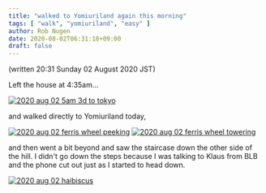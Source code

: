 ```yaml
---
title: "walked to Yomiuriland again this morning"
tags: [ "walk", "yomiuriland", "easy" ]
author: Rob Nugen
date: 2020-08-02T06:31:18+09:00
draft: false
---
```


(written 20:31 Sunday 02 August 2020 JST)

Left the house at 4:35am...

[![2020 aug 02 5am 3d to tokyo](//b.robnugen.com/journal/2020/thumbs/2020_aug_02_5am_3d_to_tokyo.jpg)](//b.robnugen.com/journal/2020/2020_aug_02_5am_3d_to_tokyo.jpg)

and walked directly to Yomiuriland today,

[![2020 aug 02 ferris wheel peeking](//b.robnugen.com/journal/2020/thumbs/2020_aug_02_ferris_wheel_peeking.jpg)](//b.robnugen.com/journal/2020/2020_aug_02_ferris_wheel_peeking.jpg)
[![2020 aug 02 ferris wheel towering](//b.robnugen.com/journal/2020/thumbs/2020_aug_02_ferris_wheel_towering.jpg)](//b.robnugen.com/journal/2020/2020_aug_02_ferris_wheel_towering.jpg)

and then went a bit beyond and
saw the staircase down the other side of the hill.  I didn't go down
the steps because I was talking to Klaus from BLB and the phone cut
out just as I started to head down.

[![2020 aug 02 haibiscus](//b.robnugen.com/journal/2020/thumbs/2020_aug_02_haibiscus.jpg)](//b.robnugen.com/journal/2020/2020_aug_02_haibiscus.jpg)



